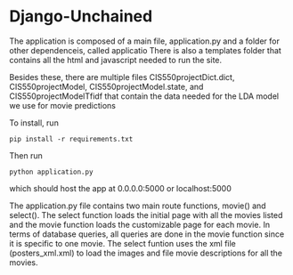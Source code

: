 # Django-Unchained

The application is composed of a main file, application.py and a folder for other dependenceis, called applicatio
There is also a templates folder that contains all the html and javascript needed to run the site.

Besides these, there are multiple files CIS550projectDict.dict, CIS550projectModel, CIS550projectModel.state, and CIS550projectModelTfidf that contain the data needed for the LDA model we use for movie predictions

To install, run 

`pip install -r requirements.txt`

Then run

`python application.py`

which should host the app at 0.0.0.0:5000 or localhost:5000

The application.py file contains two main route functions, movie() and select(). The select function loads the initial page with all the movies listed and the movie function loads the customizable page for each movie. In terms of database queries, all queries are done in the movie function since it is specific to one movie. The select funtion uses the xml file (posters_xml.xml) to load the images and file movie descriptions for all the movies.
